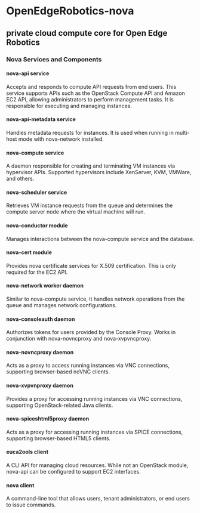 # OpenEdgeRobotics-nova
## private cloud compute core for Open Edge Robotics

### Nova Services and Components

#### nova-api service
Accepts and responds to compute API requests from end users. This service supports APIs such as the OpenStack Compute API and Amazon EC2 API, allowing administrators to perform management tasks. It is responsible for executing and managing instances.

#### nova-api-metadata service
Handles metadata requests for instances. It is used when running in multi-host mode with nova-network installed.

#### nova-compute service
A daemon responsible for creating and terminating VM instances via hypervisor APIs. Supported hypervisors include XenServer, KVM, VMWare, and others.

#### nova-scheduler service
Retrieves VM instance requests from the queue and determines the compute server node where the virtual machine will run.

#### nova-conductor module
Manages interactions between the nova-compute service and the database.

#### nova-cert module
Provides nova certificate services for X.509 certification. This is only required for the EC2 API.

#### nova-network worker daemon
Similar to nova-compute service, it handles network operations from the queue and manages network configurations.

#### nova-consoleauth daemon
Authorizes tokens for users provided by the Console Proxy. Works in conjunction with nova-novncproxy and nova-xvpvncproxy.

#### nova-novncproxy daemon
Acts as a proxy to access running instances via VNC connections, supporting browser-based noVNC clients.

#### nova-xvpvnproxy daemon
Provides a proxy for accessing running instances via VNC connections, supporting OpenStack-related Java clients.

#### nova-spiceshtml5proxy daemon
Acts as a proxy for accessing running instances via SPICE connections, supporting browser-based HTML5 clients.

#### euca2ools client
A CLI API for managing cloud resources. While not an OpenStack module, nova-api can be configured to support EC2 interfaces.

#### nova client
A command-line tool that allows users, tenant administrators, or end users to issue commands.

